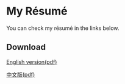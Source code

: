 # My Résumé
You can check my résumé in the links below.

## Download
[English version(pdf)](https://github.com/Bridity/resume/blob/main/resume.pdf)

[中文版(pdf)]()
